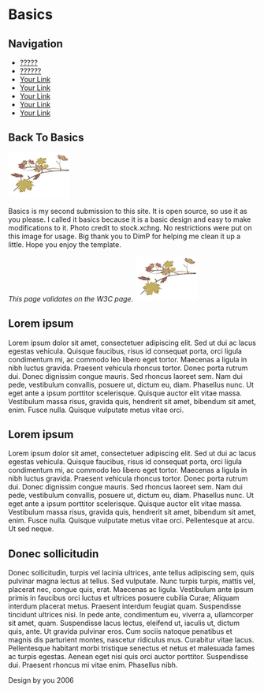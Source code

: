 <!DOCTYPE html PUBLIC "-//W3C//DTD XHTML 1.0 Strict//EN" "http://www.w3.org/TR/xhtml1/DTD/xhtml1-strict.dtd">
<html xmlns="http://www.w3.org/1999/xhtml" >
<head>
<title>Basics</title>
<meta http-equiv="content-type" content="text/html; charset=utf-8" />
<link rel="stylesheet" type="text/css" href="initial.css" />
<link rel="stylesheet" type="text/css" href="basics.css" />
</head>
<body>
<div id="outer">
  <div id="hdr">
    <h1>Basics</h1>
  </div>
  <div id="nav">
    <h2>Navigation</h2>
    <ul>
      <li><a href="http://web-mastery.info/">?????</a></li>
      <li><a href="#">??????</a></li>
      <li><a href="#">Your Link</a></li>
      <li><a href="#">Your Link</a></li>
      <li><a href="#">Your Link</a></li>
      <li><a href="#">Your Link</a></li>
      <li><a href="#">Your Link</a></li>
    </ul>
  </div>
  <div id="cont">
    <h2>Back To Basics</h2>
    <img alt="leaves" src="leaves.gif" id="leftImg" />
    <p>Basics is my second submission to this site. It is open source, so use it as you please. I called it basics because it is a basic design and easy to make modifications to it. Photo credit to stock.xchng. No restrictions were put on this image for usage. Big thank you to DimP for helping me clean it up a little. Hope you enjoy the template. </p>
    <em>This page validates on the W3C page.</em> <img alt="" src="leaves.gif" id="rightImg" />
    <h2>Lorem ipsum</h2>
    <p>Lorem ipsum dolor sit amet, consectetuer adipiscing elit. Sed ut dui ac lacus egestas vehicula. Quisque faucibus, risus id consequat porta, orci ligula condimentum mi, ac commodo leo libero eget tortor. Maecenas a ligula in nibh luctus gravida. Praesent vehicula rhoncus tortor. Donec porta rutrum dui. Donec dignissim congue mauris. Sed rhoncus laoreet sem. Nam dui pede, vestibulum convallis, posuere ut, dictum eu, diam. Phasellus nunc. Ut eget ante a ipsum porttitor scelerisque. Quisque auctor elit vitae massa. Vestibulum massa risus, gravida quis, hendrerit sit amet, bibendum sit amet, enim. Fusce nulla. Quisque vulputate metus vitae orci.</p>
    <h2>Lorem ipsum</h2>
    <p>Lorem ipsum dolor sit amet, consectetuer adipiscing elit. Sed ut dui ac lacus egestas vehicula. Quisque faucibus, risus id consequat porta, orci ligula condimentum mi, ac commodo leo libero eget tortor. Maecenas a ligula in nibh luctus gravida. Praesent vehicula rhoncus tortor. Donec porta rutrum dui. Donec dignissim congue mauris. Sed rhoncus laoreet sem. Nam dui pede, vestibulum convallis, posuere ut, dictum eu, diam. Phasellus nunc. Ut eget ante a ipsum porttitor scelerisque. Quisque auctor elit vitae massa. Vestibulum massa risus, gravida quis, hendrerit sit amet, bibendum sit amet, enim. Fusce nulla. Quisque vulputate metus vitae orci. Pellentesque at arcu. Ut sed neque.</p>
    <h2>Donec sollicitudin</h2>
    <p>Donec sollicitudin, turpis vel lacinia ultrices, ante tellus adipiscing sem, quis pulvinar magna lectus at tellus. Sed vulputate. Nunc turpis turpis, mattis vel, placerat nec, congue quis, erat. Maecenas ac ligula. Vestibulum ante ipsum primis in faucibus orci luctus et ultrices posuere cubilia Curae; Aliquam interdum placerat metus. Praesent interdum feugiat quam. Suspendisse tincidunt ultrices nisi. In pede ante, condimentum eu, viverra a, ullamcorper sit amet, quam. Suspendisse lacus lectus, eleifend ut, iaculis ut, dictum quis, ante. Ut gravida pulvinar eros. Cum sociis natoque penatibus et magnis dis parturient montes, nascetur ridiculus mus. Curabitur vitae lacus. Pellentesque habitant morbi tristique senectus et netus et malesuada fames ac turpis egestas. Aenean eget nisi quis orci auctor porttitor. Suspendisse dui. Praesent rhoncus mi vitae enim. Phasellus nibh.</p>
  </div>
  <div id="ftr">Design by you 2006</div>
</div>
</body>
</html>
